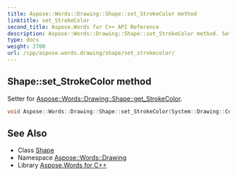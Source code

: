 ```yaml
---
title: Aspose::Words::Drawing::Shape::set_StrokeColor method
linktitle: set_StrokeColor
second_title: Aspose.Words for C++ API Reference
description: Aspose::Words::Drawing::Shape::set_StrokeColor method. Setter for Aspose::Words::Drawing::Shape::get_StrokeColor in C++.
type: docs
weight: 2700
url: /cpp/aspose.words.drawing/shape/set_strokecolor/
---
```

## Shape::set_StrokeColor method


Setter for [Aspose::Words::Drawing::Shape::get_StrokeColor](../get_strokecolor/).

```cpp
void Aspose::Words::Drawing::Shape::set_StrokeColor(System::Drawing::Color value)
```

## See Also

* Class [Shape](../)
* Namespace [Aspose::Words::Drawing](../../)
* Library [Aspose.Words for C++](../../../)
